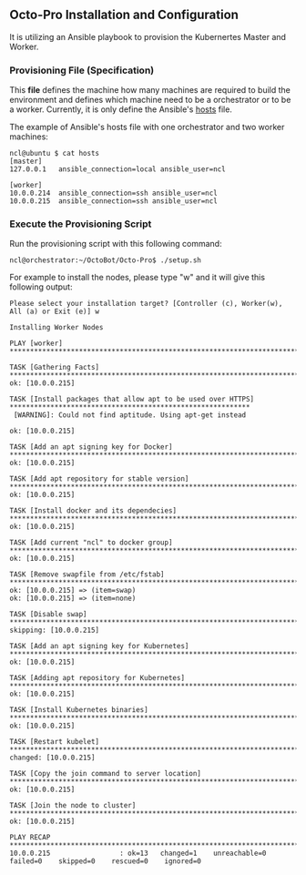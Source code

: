 ## Octo-Pro Installation and Configuration

It is utilizing an Ansible playbook to provision the Kubernertes Master and Worker.

### Provisioning File (Specification)
This **file** defines the machine how many machines are required to build the environment and defines which machine need to be a orchestrator or to be a worker. Currently, it is only define the Ansible's [hosts](hosts) file.

The example of Ansible's hosts file with one orchestrator and two worker machines:
```console
ncl@ubuntu $ cat hosts
[master]
127.0.0.1   ansible_connection=local ansible_user=ncl

[worker]
10.0.0.214  ansible_connection=ssh ansible_user=ncl
10.0.0.215  ansible_connection=ssh ansible_user=ncl
``` 
### Execute the Provisioning Script
Run the provisioning script with this following command:
```console
ncl@orchestrator:~/OctoBot/Octo-Pro$ ./setup.sh
```
For example to install the nodes, please type "w" and it will give this following output:
```console 
Please select your installation target? [Controller (c), Worker(w), All (a) or Exit (e)] w

Installing Worker Nodes

PLAY [worker] **********************************************************************************************************

TASK [Gathering Facts] *************************************************************************************************
ok: [10.0.0.215]

TASK [Install packages that allow apt to be used over HTTPS] ***********************************************************
 [WARNING]: Could not find aptitude. Using apt-get instead

ok: [10.0.0.215]

TASK [Add an apt signing key for Docker] *******************************************************************************
ok: [10.0.0.215]

TASK [Add apt repository for stable version] ***************************************************************************
ok: [10.0.0.215]

TASK [Install docker and its dependecies] ******************************************************************************
ok: [10.0.0.215]

TASK [Add current "ncl" to docker group] *******************************************************************************
ok: [10.0.0.215]

TASK [Remove swapfile from /etc/fstab] *********************************************************************************
ok: [10.0.0.215] => (item=swap)
ok: [10.0.0.215] => (item=none)

TASK [Disable swap] ****************************************************************************************************
skipping: [10.0.0.215]

TASK [Add an apt signing key for Kubernetes] ***************************************************************************
ok: [10.0.0.215]

TASK [Adding apt repository for Kubernetes] ****************************************************************************
ok: [10.0.0.215]

TASK [Install Kubernetes binaries] *************************************************************************************
ok: [10.0.0.215]

TASK [Restart kubelet] *************************************************************************************************
changed: [10.0.0.215]

TASK [Copy the join command to server location] ************************************************************************
ok: [10.0.0.215]

TASK [Join the node to cluster] ****************************************************************************************
ok: [10.0.0.215]

PLAY RECAP *************************************************************************************************************
10.0.0.215                 : ok=13   changed=1    unreachable=0    failed=0    skipped=0    rescued=0    ignored=0   

```